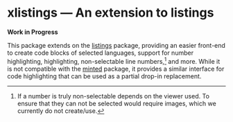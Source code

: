 # xlistings &mdash; An extension to listings

**Work in Progress**

This package extends on the [listings](https://ctan.org/pkg/listings) package, providing an easier front-end to create code blocks of selected languages, support for number highlighting, highlighting, non-selectable line numbers,[^1] and more.
While it is not compatible with the [minted](https://ctan.org/pkg/minted) package, it provides a similar interface for code highlighting that can be used as a partial drop-in replacement.

[^1]: If a number is truly non-selectable depends on the viewer used. To ensure that they can not be selected would require images, which we currently do not create/use.
